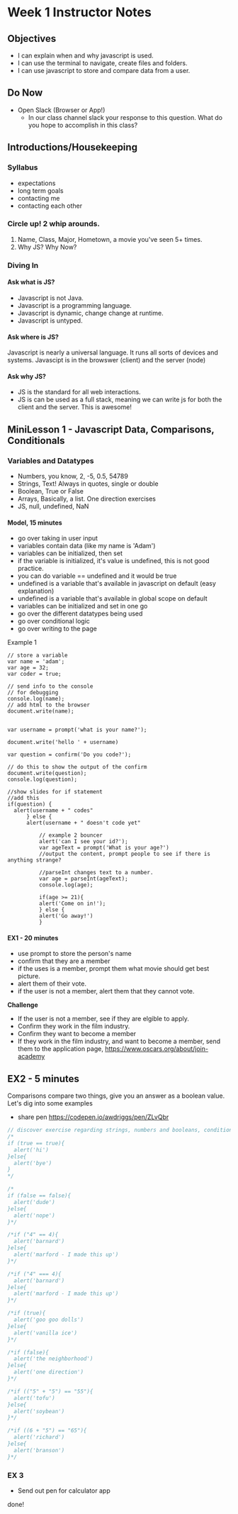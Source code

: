 # Week 1 Instructor Notes
## Objectives
- I can explain when and why javascript is used.
- I can use the terminal to navigate, create files and folders.
- I can use javascript to store and compare data from a user.

## Do Now
- Open Slack (Browser or App!)
  - In our class channel slack your response to this question. What do you hope to accomplish in this class?

## Introductions/Housekeeping

### Syllabus
  - expectations
  - long term goals
  - contacting me
  - contacting each other

### Circle up! 2 whip arounds.
  1. Name, Class, Major, Hometown, a movie you've seen 5+ times.
  2. Why JS? Why Now?

### Diving In
#### Ask what is JS?
  - Javascript is not Java.
  - Javascript is a programming language.
  - Javascript is dynamic, change change at runtime.
  - Javascript is untyped.

#### Ask where is JS?
Javascript is nearly a universal language. It runs all sorts of devices and systems. Javascipt is in the browswer (client) and the server (node)

#### Ask why JS?
  - JS is the standard for all web interactions.
  - JS is can be used as a full stack, meaning we can write js for both the client and the server. This is awesome!

## MiniLesson 1 - Javascript Data, Comparisons, Conditionals

### Variables and Datatypes
  - Numbers, you know, 2, -5, 0.5, 54789
  - Strings, Text! Always in quotes, single or double
  - Boolean, True or False
  - Arrays, Basically, a list. One direction exercises
  - JS, null, undefined, NaN

#### Model, 15 minutes
  - go over taking in user input
  - variables contain data (like my name is 'Adam')
  - variables can be initialized, then set
  - if the variable is initialized, it's value is undefined, this is not good practice.
  - you can do variable == undefined and it would be true
  - undefined is a variable that's available in javascript on default (easy explanation)
  - undefined is a variable that's available in global scope on default
  - variables can be initialized and set in one go
  - go over the different datatypes being used
  - go over conditional logic
  - go over writing to the page

  Example 1
  ```
  // store a variable
  var name = 'adam';
  var age = 32;
  var coder = true;

  // send info to the console
  // for debugging
  console.log(name);
  // add html to the browser
  document.write(name);


  var username = prompt('what is your name?');

  document.write('hello ' + username)

  var question = confirm('Do you code?');

  // do this to show the output of the confirm
  document.write(question);
  console.log(question);

  //show slides for if statement
  //add this
  if(question) {
    alert(username + " codes"
        } else {
        alert(username + " doesn't code yet"

            // example 2 bouncer
            alert('can I see your id?');
            var ageText = prompt('What is your age?')
            //output the content, prompt people to see if there is anything strange?

            //parseInt changes text to a number.
            var age = parseInt(ageText);
            console.log(age);

            if(age >= 21){
            alert('Come on in!');
            } else {
            alert('Go away!')
            }
 ```

#### EX1 - 20 minutes
 - use prompt to store the person's name
 - confirm that they are a member
 - if the uses is a member, prompt them what movie should get best picture.
 - alert them of their vote.
 - if the user is not a member, alert them that they cannot vote.

 **Challenge**
 - If the user is not a member, see if they are elgible to apply.
 - Confirm they work in the film industry.
 - Confirm they want to become a member
 - If they work in the film industry, and want to become a member, send them to the application page, https://www.oscars.org/about/join-academy

## EX2 - 5 minutes
 Comparisons compare two things, give you an answer as a boolean value. Let's dig into some examples
 - share pen https://codepen.io/awdriggs/pen/ZLvQbr
```javascript
// discover exercise regarding strings, numbers and booleans, conditional logic
/*
if (true == true){
  alert('hi')
}else{
  alert('bye')
}
*/

/*
if (false == false){
  alert('dude')
}else{
  alert('nope')
}*/

/*if ("4" == 4){
  alert('barnard')
}else{
  alert('marford - I made this up')
}*/

/*if ("4" === 4){
  alert('barnard')
}else{
  alert('marford - I made this up')
}*/

/*if (true){
  alert('goo goo dolls')
}else{
  alert('vanilla ice')
}*/

/*if (false){
  alert('the neighborhood')
}else{
  alert('one direction')
}*/

/*if (("5" + "5") == "55"){
  alert('tofu')
}else{
  alert('soybean')
}*/

/*if ((6 + "5") == "65"){
  alert('richard')
}else{
  alert('branson')
}*/
```

### EX 3
- Send out pen for calculator app

done!
 
